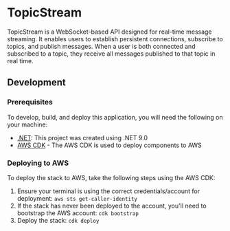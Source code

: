 # TopicStream

TopicStream is a WebSocket-based API designed for real-time message streaming. It enables users to establish persistent connections, subscribe to topics, and publish messages. When a user is both connected and subscribed to a topic, they receive all messages published to that topic in real time.

## Development

### Prerequisites

To develop, build, and deploy this application, you will need the following on your machine:

- [.NET](https://dotnet.microsoft.com/en-us/): This project was created using .NET 9.0
- [AWS CDK](https://docs.aws.amazon.com/cdk/v2/guide/getting_started.html) - The AWS CDK is
  used to deploy components to AWS

### Deploying to AWS

To deploy the stack to AWS, take the following steps using the AWS CDK:

1. Ensure your terminal is using the correct credentials/account for deployment: `aws sts get-caller-identity`
2. If the stack has never been deployed to the account, you'll need to bootstrap the AWS account: `cdk bootstrap`
3. Deploy the stack: `cdk deploy`
